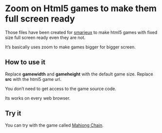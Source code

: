 # Zoom on Html5 games to make them full screen ready

Those files have been created for [smarjeux](https://www.smartjeux.com/) to make html5 games with fixed size full screen ready even they are not.

It’s basically uses zoom to make games bigger for bigger screen.

## How to use it

Replace **gamewidth** and **gameheight** with the default game size. Replace **src** with the html5 game url.

You don’t need to get access to the game source code.

Its works on every web browser.

## Try it

You can try with the game called [Mahjong Chain](https://www.smartjeux.com/mahjong-chain).

